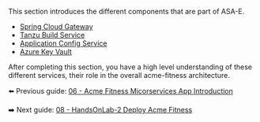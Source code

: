 This section introduces the different components that are part of ASA-E. 

* [Spring Cloud Gateway](spring-cloud-gateway/README.md)
* [Tanzu Build Service](tanzu-build-service/README.md)
* [Application Config Service](application-config-service/README.md)
* [Azure Key Vault](azure-key-vault/README.md)

After completing this section, you have a high level understanding of these different services, their role in the overall acme-fitness architecture.


⬅️ Previous guide: [06 - Acme Fitness Micorservices App Introduction](../06-polyglot-microservices-app-acme-fitness/README.md)

➡️ Next guide: [08 - HandsOnLab-2 Deploy Acme Fitness](../08-hol-2-deploy-acme-fitness/README.md)